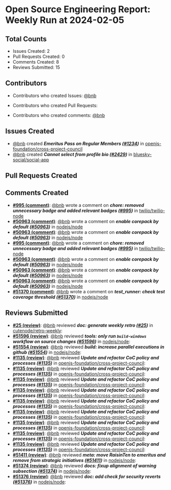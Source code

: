 # Open Source Engineering Report: Weekly Run at 2024-02-05

## Total Counts

* Issues Created: 2
* Pull Requests Created: 0
* Comments Created: 8
* Reviews Submitted: 15

## Contributors

* Contributors who created Issues: [@bnb](https://github.com/bnb)

* Contributors who created Pull Requests: 

* Contributors who created comments: [@bnb](https://github.com/bnb)

## Issues Created

* [@bnb](https://github.com/bnb) created _**Emeritus Pass on Regular Members ([#1234](https://github.com/openjs-foundation/cross-project-council/issues/1234))**_ in [openjs-foundation/cross-project-council](https://github.com/openjs-foundation/cross-project-council)
* [@bnb](https://github.com/bnb) created _**Cannot select from profile bio ([#2429](https://github.com/bluesky-social/social-app/issues/2429))**_ in [bluesky-social/social-app](https://github.com/bluesky-social/social-app)

## Pull Requests Created



## Comments Created

* **[#995 (comment)](https://github.com/twilio/twilio-node/pull/995#issuecomment-1906558555)**: [@bnb](https://github.com/bnb) wrote a comment on _**chore: removed unnecessary badge and added relevant badges ([#995](https://github.com/twilio/twilio-node/pull/995))**_ in [twilio/twilio-node](https://github.com/twilio/twilio-node)
* **[#50963 (comment)](https://github.com/nodejs/node/issues/50963#issuecomment-1904860748)**: [@bnb](https://github.com/bnb) wrote a comment on _**enable corepack by default ([#50963](https://github.com/nodejs/node/issues/50963))**_ in [nodejs/node](https://github.com/nodejs/node)
* **[#50963 (comment)](https://github.com/nodejs/node/issues/50963#issuecomment-1904831009)**: [@bnb](https://github.com/bnb) wrote a comment on _**enable corepack by default ([#50963](https://github.com/nodejs/node/issues/50963))**_ in [nodejs/node](https://github.com/nodejs/node)
* **[#995 (comment)](https://github.com/twilio/twilio-node/pull/995#issuecomment-1904739138)**: [@bnb](https://github.com/bnb) wrote a comment on _**chore: removed unnecessary badge and added relevant badges ([#995](https://github.com/twilio/twilio-node/pull/995))**_ in [twilio/twilio-node](https://github.com/twilio/twilio-node)
* **[#50963 (comment)](https://github.com/nodejs/node/issues/50963#issuecomment-1890589797)**: [@bnb](https://github.com/bnb) wrote a comment on _**enable corepack by default ([#50963](https://github.com/nodejs/node/issues/50963))**_ in [nodejs/node](https://github.com/nodejs/node)
* **[#50963 (comment)](https://github.com/nodejs/node/issues/50963#issuecomment-1890567511)**: [@bnb](https://github.com/bnb) wrote a comment on _**enable corepack by default ([#50963](https://github.com/nodejs/node/issues/50963))**_ in [nodejs/node](https://github.com/nodejs/node)
* **[#50963 (comment)](https://github.com/nodejs/node/issues/50963#issuecomment-1889537987)**: [@bnb](https://github.com/bnb) wrote a comment on _**enable corepack by default ([#50963](https://github.com/nodejs/node/issues/50963))**_ in [nodejs/node](https://github.com/nodejs/node)
* **[#51370 (comment)](https://github.com/nodejs/node/pull/51370#issuecomment-1878067561)**: [@bnb](https://github.com/bnb) wrote a comment on _**test_runner: check test coverage threshold ([#51370](https://github.com/nodejs/node/pull/51370))**_ in [nodejs/node](https://github.com/nodejs/node)

## Reviews Submitted

* **[#25 (review)](https://github.com/cutenode/retro-weekly/pull/25#pullrequestreview-1849319813)**: [@bnb](https://github.com/bnb) reviewed _**doc: generate weekly retro ([#25](https://github.com/cutenode/retro-weekly/pull/25))**_ in [cutenode/retro-weekly](https://github.com/cutenode/retro-weekly): 
* **[#51596 (review)](https://github.com/nodejs/node/pull/51596#pullrequestreview-1849264436)**: [@bnb](https://github.com/bnb) reviewed _**tools: only run `build-windows` workflow on source changes ([#51596](https://github.com/nodejs/node/pull/51596))**_ in [nodejs/node](https://github.com/nodejs/node): 
* **[#51554 (review)](https://github.com/nodejs/node/pull/51554#pullrequestreview-1844436966)**: [@bnb](https://github.com/bnb) reviewed _**build: increase parallel executions in github ([#51554](https://github.com/nodejs/node/pull/51554))**_ in [nodejs/node](https://github.com/nodejs/node): 
* **[#1135 (review)](https://github.com/openjs-foundation/cross-project-council/pull/1135#pullrequestreview-1839797441)**: [@bnb](https://github.com/bnb) reviewed _**Update and refactor CoC policy and processes ([#1135](https://github.com/openjs-foundation/cross-project-council/pull/1135))**_ in [openjs-foundation/cross-project-council](https://github.com/openjs-foundation/cross-project-council): 
* **[#1135 (review)](https://github.com/openjs-foundation/cross-project-council/pull/1135#pullrequestreview-1839785611)**: [@bnb](https://github.com/bnb) reviewed _**Update and refactor CoC policy and processes ([#1135](https://github.com/openjs-foundation/cross-project-council/pull/1135))**_ in [openjs-foundation/cross-project-council](https://github.com/openjs-foundation/cross-project-council): 
* **[#1135 (review)](https://github.com/openjs-foundation/cross-project-council/pull/1135#pullrequestreview-1839779807)**: [@bnb](https://github.com/bnb) reviewed _**Update and refactor CoC policy and processes ([#1135](https://github.com/openjs-foundation/cross-project-council/pull/1135))**_ in [openjs-foundation/cross-project-council](https://github.com/openjs-foundation/cross-project-council): 
* **[#1135 (review)](https://github.com/openjs-foundation/cross-project-council/pull/1135#pullrequestreview-1839778260)**: [@bnb](https://github.com/bnb) reviewed _**Update and refactor CoC policy and processes ([#1135](https://github.com/openjs-foundation/cross-project-council/pull/1135))**_ in [openjs-foundation/cross-project-council](https://github.com/openjs-foundation/cross-project-council): 
* **[#1135 (review)](https://github.com/openjs-foundation/cross-project-council/pull/1135#pullrequestreview-1839768804)**: [@bnb](https://github.com/bnb) reviewed _**Update and refactor CoC policy and processes ([#1135](https://github.com/openjs-foundation/cross-project-council/pull/1135))**_ in [openjs-foundation/cross-project-council](https://github.com/openjs-foundation/cross-project-council): 
* **[#1135 (review)](https://github.com/openjs-foundation/cross-project-council/pull/1135#pullrequestreview-1839766620)**: [@bnb](https://github.com/bnb) reviewed _**Update and refactor CoC policy and processes ([#1135](https://github.com/openjs-foundation/cross-project-council/pull/1135))**_ in [openjs-foundation/cross-project-council](https://github.com/openjs-foundation/cross-project-council): 
* **[#1135 (review)](https://github.com/openjs-foundation/cross-project-council/pull/1135#pullrequestreview-1839749637)**: [@bnb](https://github.com/bnb) reviewed _**Update and refactor CoC policy and processes ([#1135](https://github.com/openjs-foundation/cross-project-council/pull/1135))**_ in [openjs-foundation/cross-project-council](https://github.com/openjs-foundation/cross-project-council): 
* **[#1135 (review)](https://github.com/openjs-foundation/cross-project-council/pull/1135#pullrequestreview-1811675784)**: [@bnb](https://github.com/bnb) reviewed _**Update and refactor CoC policy and processes ([#1135](https://github.com/openjs-foundation/cross-project-council/pull/1135))**_ in [openjs-foundation/cross-project-council](https://github.com/openjs-foundation/cross-project-council): 
* **[#1135 (review)](https://github.com/openjs-foundation/cross-project-council/pull/1135#pullrequestreview-1811675784)**: [@bnb](https://github.com/bnb) reviewed _**Update and refactor CoC policy and processes ([#1135](https://github.com/openjs-foundation/cross-project-council/pull/1135))**_ in [openjs-foundation/cross-project-council](https://github.com/openjs-foundation/cross-project-council): 
* **[#51411 (review)](https://github.com/nodejs/node/pull/51411#pullrequestreview-1811520784)**: [@bnb](https://github.com/bnb) reviewed _**meta: move RaisinTen to emeritus and remove from strategic initiatives ([#51411](https://github.com/nodejs/node/pull/51411))**_ in [nodejs/node](https://github.com/nodejs/node): 
* **[#51374 (review)](https://github.com/nodejs/node/pull/51374#pullrequestreview-1805295638)**: [@bnb](https://github.com/bnb) reviewed _**docs: fixup alignment of warning subsection ([#51374](https://github.com/nodejs/node/pull/51374))**_ in [nodejs/node](https://github.com/nodejs/node): 
* **[#51376 (review)](https://github.com/nodejs/node/pull/51376#pullrequestreview-1805293716)**: [@bnb](https://github.com/bnb) reviewed _**doc: add check for security reverts ([#51376](https://github.com/nodejs/node/pull/51376))**_ in [nodejs/node](https://github.com/nodejs/node): 